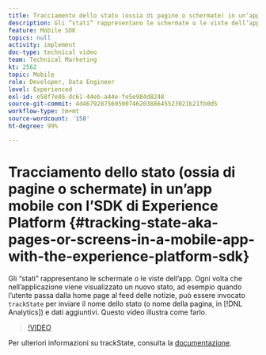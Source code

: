 ```yaml
---
title: Tracciamento dello stato (ossia di pagine o schermate) in un’app mobile con l’SDK di Experience Platform
description: Gli “stati” rappresentano le schermate o le viste dell’app. Ogni volta che nell’applicazione viene visualizzato un nuovo stato, ad esempio quando l’utente passa dalla home page al feed delle notizie, si può invocare “trackState” per inviare il nome dello stato (o nome della pagina, in Analytics) e dati aggiuntivi. Questo video illustra come farlo.
feature: Mobile SDK
topics: null
activity: implement
doc-type: technical video
team: Technical Marketing
kt: 2562
topic: Mobile
role: Developer, Data Engineer
level: Experienced
exl-id: e58f7e86-dc61-44eb-a44e-fe5e984d8248
source-git-commit: 4d467928756950074620388645523021b21fb0d5
workflow-type: tm+mt
source-wordcount: '158'
ht-degree: 99%

---
```


# Tracciamento dello stato (ossia di pagine o schermate) in un’app mobile con l’SDK di Experience Platform {#tracking-state-aka-pages-or-screens-in-a-mobile-app-with-the-experience-platform-sdk}

Gli “stati” rappresentano le schermate o le viste dell’app. Ogni volta che nell’applicazione viene visualizzato un nuovo stato, ad esempio quando l’utente passa dalla home page al feed delle notizie, può essere invocato `trackState` per inviare il nome dello stato (o nome della pagina, in [!DNL Analytics]) e dati aggiuntivi. Questo video illustra come farlo.

>[!VIDEO](https://video.tv.adobe.com/v/26260/?quality=12&learn=on)

Per ulteriori informazioni su trackState, consulta la [documentazione](https://developer.adobe.com/client-sdks/documentation/getting-started/track-events/#track-app-states-and-screens-for-adobe-analytics).
